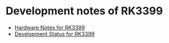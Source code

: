 # Development notes of RK3399

<!-- markdownlint-disable MD004 MD007 MD012 -->

- [Hardware Notes for RK3399](../../../arm64/images/dev-rk3399/README-boards.md)
- [Development Status for RK3399](../../../arm64/images/dev-rk3399/README.md)